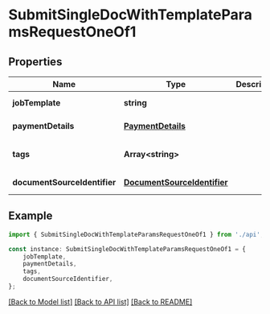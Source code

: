 # SubmitSingleDocWithTemplateParamsRequestOneOf1


## Properties

Name | Type | Description | Notes
------------ | ------------- | ------------- | -------------
**jobTemplate** | **string** |  | [default to undefined]
**paymentDetails** | [**PaymentDetails**](PaymentDetails.md) |  | [default to undefined]
**tags** | **Array&lt;string&gt;** |  | [optional] [default to undefined]
**documentSourceIdentifier** | [**DocumentSourceIdentifier**](DocumentSourceIdentifier.md) |  | [default to undefined]

## Example

```typescript
import { SubmitSingleDocWithTemplateParamsRequestOneOf1 } from './api';

const instance: SubmitSingleDocWithTemplateParamsRequestOneOf1 = {
    jobTemplate,
    paymentDetails,
    tags,
    documentSourceIdentifier,
};
```

[[Back to Model list]](../README.md#documentation-for-models) [[Back to API list]](../README.md#documentation-for-api-endpoints) [[Back to README]](../README.md)
